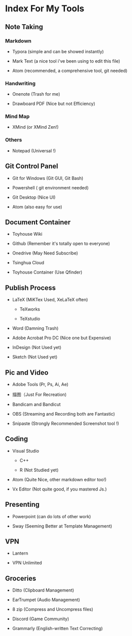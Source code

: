 # Index For My Tools

## Note Taking

### Markdown

- Typora (simple and can be showed instantly)

- Mark Text (a nice tool i've been using to edit this file)

- Atom (recommended, a comprehensive tool, git needed)

### Handwriting

- Onenote (Trash for me)

- Drawboard PDF (Nice but not Efficiency)

### Mind Map

- XMind (or XMind Zen!)

### Others

- Notepad (Universal !)

## Git Control Panel

- Git for Windows (Git GUI, Git Bash)

- Powershell ( git environment needed)

- Git Desktop (Nice UI)

- Atom (also easy for use)

## Document Container

- Toyhouse Wiki

- Github (Remember it's totally open to everyone)

- Onedrive (May Need Subscribe)

- Tsinghua Cloud

- Toyhouse Container (Use Qfinder)

## Publish Process

- LaTeX (MiKTex Used, XeLaTeX often)

  - TeXworks

  - TeXstudio

- Word (Damning Trash)

- Adobe Acrobat Pro DC (Nice one but Expensive)

- InDesign (Not Used yet)

- Sketch (Not Used yet)

## Pic and Video

- Adobe Tools (Pr, Ps, Ai, Ae)

- 描图（Just For Recreation)

- Bandicam and Bandicut

- OBS (Streaming and Recording both are Fantastic)

- Snipaste (Strongly Recommended Screenshot tool !)

## Coding

- Visual Studio

  - C++

  - R (Not Studied yet)

- Atom (Quite Nice, other markdown editor too!)

- Vx Editor (Not quite good, if you mastered Js.)

## Presenting

- Powerpoint (can do lots of other work)

- Sway (Seeming Better at Template Management)

## VPN

- Lantern

- VPN Unlimited

## Groceries

- Ditto (Clipboard Management)

- EarTrumpet (Audio Management)

- 8 zip (Compress and Uncompress files)

- Discord (Game Community)

- Grammarly (English-written Text Correcting)
